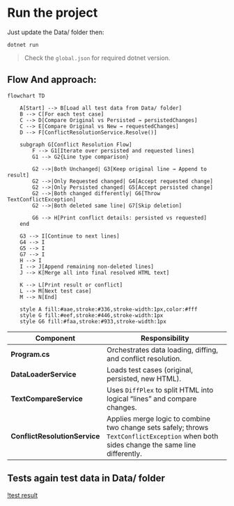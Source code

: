# Run the project
Just update the Data/ folder then:
```
dotnet run
```
> Check the `global.json` for required dotnet version.

## Flow And approach:
```mermaid
flowchart TD

    A[Start] --> B[Load all test data from Data/ folder]
    B --> C[For each test case]
    C --> D[Compare Original vs Persisted → persistedChanges]
    C --> E[Compare Original vs New → requestedChanges]
    D --> F[ConflictResolutionService.Resolve()]

    subgraph G[Conflict Resolution Flow]
        F --> G1[Iterate over persisted and requested lines]
        G1 --> G2{Line type comparison}
        
        G2 -->|Both Unchanged| G3[Keep original line → Append to result]
        G2 -->|Only Requested changed| G4[Accept requested change]
        G2 -->|Only Persisted changed| G5[Accept persisted change]
        G2 -->|Both changed differently| G6[Throw TextConflictException]
        G2 -->|Both deleted same line| G7[Skip deletion]
        
        G6 --> H[Print conflict details: persisted vs requested]
    end

    G3 --> I[Continue to next lines]
    G4 --> I
    G5 --> I
    G7 --> I
    H --> I
    I --> J[Append remaining non-deleted lines]
    J --> K[Merge all into final resolved HTML text]

    K --> L[Print result or conflict]
    L --> M[Next test case]
    M --> N[End]

    style A fill:#aae,stroke:#336,stroke-width:1px,color:#fff
    style G fill:#eef,stroke:#446,stroke-width:1px
    style G6 fill:#faa,stroke:#933,stroke-width:1px

```
| Component                     | Responsibility                                                                                                                          |
| ----------------------------- | --------------------------------------------------------------------------------------------------------------------------------------- |
| **Program.cs**                | Orchestrates data loading, diffing, and conflict resolution.                                                                            |
| **DataLoaderService**         | Loads test cases (original, persisted, new HTML).                                                                                       |
| **TextCompareService**        | Uses `DiffPlex` to split HTML into logical “lines” and compare changes.                                                                 |
| **ConflictResolutionService** | Applies merge logic to combine two change sets safely; throws `TextConflictException` when both sides change the same line differently. |


## Tests again test data in Data/ folder
[!test result](./docs/testresult-27-10-2025.png)
